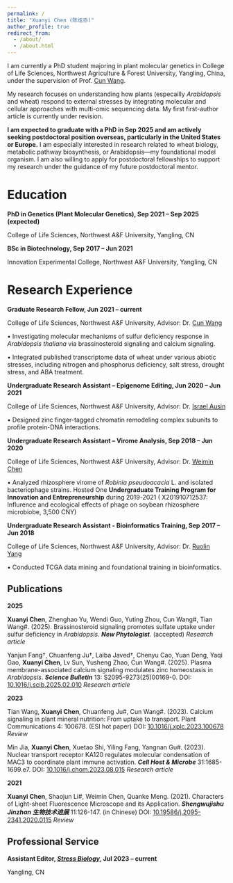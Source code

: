 ```yaml
---
permalink: /
title: "Xuanyi Chen (陈炫亦)"
author_profile: true
redirect_from: 
  - /about/
  - /about.html
---
```


I am currently a PhD student majoring in plant molecular genetics in College of Life Sciences, Northwest Agriculture & Forest University, Yangling, China, under the supervision of Prof. <a href="https://life.nwafu.edu.cn/szdw/js2/809883e95b9a42acab50c5e348281e96.htm">Cun Wang</a>. 

My research focuses on understanding how plants (especailly <i>Arabidopsis</i> and wheat) respond to external stresses by integrating molecular and cellular approaches with multi-omic sequencing data. My first first-author article is currently under revision. 

<b>I am expected to graduate with a PhD in Sep 2025 and am actively seeking postdoctoral position overseas, particularly in the United States or Europe.</b> I am especially interested in research related to wheat biology, metabolic pathway biosynthesis, or Arabidopsis—my foundational model organism. I am also willing to apply for postdoctoral fellowships to support my research under the guidance of my future postdoctoral mentor. 

Education
======
**PhD in Genetics (Plant Molecular Genetics), Sep 2021 – Sep 2025 (expected)**

College of Life Sciences, Northwest A&F University, Yangling, CN


**BSc in Biotechnology, Sep 2017 – Jun 2021**

Innovation Experimental College, Northwest A&F University, Yangling, CN

Research Experience
======
**Graduate Research Fellow, Jun 2021 – current**

College of Life Sciences, Northwest A&F University, Advisor: Dr. <a href="https://life.nwafu.edu.cn/szdw/js2/809883e95b9a42acab50c5e348281e96.htm">Cun Wang</a>

• Investigating molecular mechanisms of sulfur deficiency response in <i>Arabidopsis thaliana</i> via brassinosteroid signaling and calcium signaling.

• Integrated published transcriptome data of wheat under various abiotic stresses, including nitrogen and phosphorus deficiency, salt stress, drought stress, and ABA treatment.


**Undergraduate Research Assistant – Epigenome Editing, Jun 2020 – Jun 2021**

College of Life Sciences, Northwest A&F University, Advisor: Dr. <a href="https://life.nwafu.edu.cn/szdw/js2/aaab4cec07dd404d99f90a6429ef20c6.htm">Israel Ausin</a>

• Designed zinc finger-tagged chromatin remodeling complex subunits to profile protein-DNA interactions.


**Undergraduate Research Assistant – Virome Analysis, Sep 2018 – Jun 2020**

College of Life Sciences, Northwest A&F University, Advisor: Dr. <a href="https://life.nwafu.edu.cn/szdw/js2/de6b430e28de44928084be75a6bfc177.htm">Weimin Chen</a>

• Analyzed rhizosphere virome of <i>Robinia pseudoacacia</i> L. and isolated bacteriophage strains. Hosted One <b>Undergraduate Training Program for Innovation and Entrepreneurship</b> during 2019-2021 ( X201910712537: Influrence and ecological effects of phage on soybean rhizosphere microbiobe, 3,500 CNY)


**Undergraduate Research Assistant - Bioinformatics Training, Sep 2017 – Jun 2018**

College of Life Sciences, Northwest A&F University, Advisor: Dr. <a href="https://life.nwafu.edu.cn/szdw/js2/173930.htm">Ruolin Yang</a>

• Conducted TCGA data mining and foundational training in bioinformatics. 


Publications
------
**2025**

<b>Xuanyi Chen</b>, Zhenghao Yu, Wendi Guo, Yuting Zhou, Cun Wang#, Tian Wang#. (2025). Brassinosteroid signaling promotes sulfate uptake under sulfur deficiency in <i>Arabidopsis</i>. <b><i>New Phytologist</i></b>. (accepted) <i>Research article</i> 


Yanjun Fang†, Chuanfeng Ju†, Laiba Javed†, Chenyu Cao, Yuan Deng, Yaqi Gao, <b>Xuanyi Chen</b>, Lv Sun, Yusheng Zhao, Cun Wang#. (2025). Plasma membrane-associated calcium signaling modulates zinc homeostasis in <i>Arabidopsis</i>. <b><i>Science Bulletin</i></b> 13: S2095-9273(25)00169-0. DOI: <a href="https://www.sciencedirect.com/science/article/pii/S2095927325001690">10.1016/j.scib.2025.02.010</a> <i>Research article</i> 


**2023**

Tian Wang, <b>Xuanyi Chen</b>, Chuanfeng Ju#, Cun Wang#. (2023). Calcium signaling in plant mineral nutrition: From uptake to transport. Plant Communications 4: 100678. (ESI hot paper) DOI: <a href="https://www.sciencedirect.com/science/article/pii/S2590346223002067">10.1016/j.xplc.2023.100678</a> <i>Review</i> 


Min Jia, <b>Xuanyi Chen</b>, Xuetao Shi, Yiling Fang, Yangnan Gu#. (2023). Nuclear transport receptor KA120 regulates molecular condensation of MAC3 to coordinate plant immune activation. <b><i>Cell Host & Microbe</i></b> 31:1685-1699.e7. DOI: <a href="https://www.sciencedirect.com/science/article/pii/S1931312823003402">10.1016/j.chom.2023.08.015</a> <i>Research article</i>


**2021**

<b>Xuanyi Chen</b>, Shaojun Li#, Weimin Chen, Quanke Meng. (2021). Characters of Light-sheet Fluorescence Microscope and its Application. <b><i>Shengwujishu Jinzhan 生物技术进展</i></b> 11:126-147. (in Chinese) DOI: <a href="https://www.swjsjz.cn/CN/10.19586/j.2095-2341.2020.0115">10.19586/j.2095-2341.2020.0115</a> <i>Review</i>


Professional Service
------
<b>Assistant Editor, <i><a href="https://www.springer.com/journal/44154">Stress Biology</a></i>, Jul 2023 – current</b>

Yangling, CN
